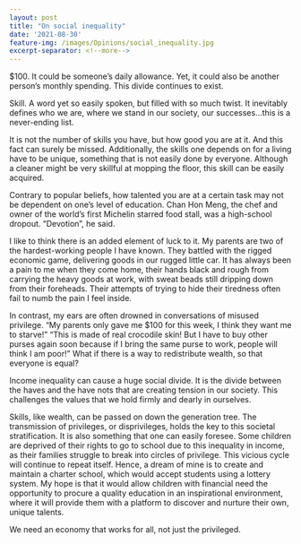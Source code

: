 ```yaml
---
layout: post
title: "On social inequality"
date: '2021-08-30'
feature-img: /images/Opinions/social_inequality.jpg
excerpt-separator: <!--more-->
---
```

$100. It could be someone’s daily allowance. Yet, it could also be another person’s monthly spending. This divide continues to exist.  

Skill. A word yet so easily spoken, but filled with so much twist. It inevitably defines who we are,  where we stand in our society, our successes…this is a never-ending list.  

It is not the number of skills you have, but how good you are at it. And this fact can surely be missed.  Additionally, the skills one depends on for a living have to be unique, something that is not easily done by everyone. Although a cleaner might be very skillful at mopping the floor, this skill can be easily acquired. 

Contrary to popular beliefs, how talented you are at a certain task may not be dependent on one’s level of education. Chan Hon Meng, the chef and owner of the world’s first Michelin starred food stall, was a high-school dropout. “Devotion”, he said.  

I like to think there is an added element of luck to it. My parents are two of the hardest-working people I  have known. They battled with the rigged economic game, delivering goods in our rugged little car. It has always been a pain to me when they come home, their hands black and rough from carrying the heavy goods at work, with sweat beads still dripping down from their foreheads. Their attempts of trying to hide their tiredness often fail to numb the pain I feel inside.  

In contrast, my ears are often drowned in conversations of misused privilege. “My parents only gave  me $100 for this week, I think they want me to starve!” “This is made of real crocodile skin! But I  have to buy other purses again soon because if I bring the same purse to work, people will think I am  poor!” 
What if there is a way to redistribute wealth, so that everyone is equal? 

Income inequality can cause a huge social divide. It is the divide between the haves and the have nots that are creating tension in our society. This challenges the values that we hold firmly and dearly in ourselves.  

Skills, like wealth, can be passed on down the generation tree. The transmission of privileges, or disprivileges, holds the key to this societal stratification. It is also something that one can easily foresee. Some children are deprived of their rights to go to school due to this inequality in income,  as their families struggle to break into circles of privilege. This vicious cycle will continue to repeat itself. Hence, a dream of mine is to create and maintain a charter school, which would accept students using a lottery system. My hope is that it would allow children with financial need the opportunity to procure a quality education in an inspirational environment, where it will provide them with a platform to discover and nurture their own, unique talents.  

We need an economy that works for all, not just the privileged.
